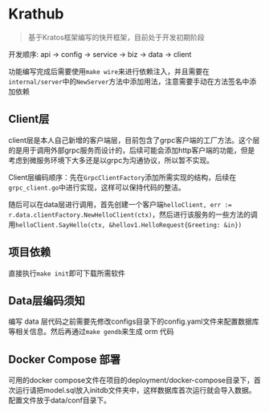 # Krathub

> 基于Kratos框架编写的快开框架，目前处于开发初期阶段

开发顺序: api -> config -> service -> biz -> data -> client

功能编写完成后需要使用`make wire`来进行依赖注入，并且需要在`internal/server`中的`NewServer`方法中添加用法，注意需要手动在方法签名中添加依赖

## Client层

client层是本人自己新增的客户端层，目前包含了grpc客户端的工厂方法。这个层的是用于调用外部grpc服务而设计的，后续可能会添加http客户端的功能，但是考虑到微服务环境下大多还是以grpc为沟通协议，所以暂不实现。

Client层编码顺序：先在`GrpcClientFactory`添加所需实现的结构，后续在`grpc_client.go`中进行实现，这样可以保持代码的整洁。

随后可以在data层进行调用，首先创建一个客户端`helloClient, err := r.data.clientFactory.NewHelloClient(ctx)`，然后进行该服务的一些方法的调用`helloClient.SayHello(ctx, &hellov1.HelloRequest{Greeting: &in})`

## 项目依赖

直接执行`make init`即可下载所需软件

## Data层编码须知

编写 data 层代码之前需要先修改configs目录下的config.yaml文件来配置数据库等相关信息。然后再通过`make gendb`来生成 orm 代码

## Docker Compose 部署

可用的docker compose文件在项目的deployment/docker-compose目录下，首次运行请把model.sql放入initdb文件夹中，这样数据库首次运行就会导入数据。配置文件放于data/conf目录下。